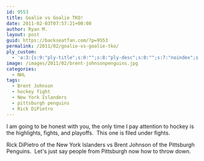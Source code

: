 ```yaml
---
id: 9553
title: Goalie vs Goalie TKO!
date: 2011-02-03T07:57:21+00:00
author: Ryan M.
layout: post
guid: https://backseatfan.com/?p=9553
permalink: /2011/02/goalie-vs-goalie-tko/
ply_custom:
  - 'a:3:{s:9:"ply-title";s:0:"";s:8:"ply-desc";s:0:"";s:7:"noindex";s:0:"";}'
image: /images/2011/02/brent-johnsonpenguins.jpg
categories:
  - NHL
tags:
  - Brent Johnson
  - hockey fight
  - New York Islanders
  - pittsburgh penguins
  - Rick DiPietro
---
```


<div class="entry">
  <p>
    I am going to be honest with you, the only time I pay attention to hockey is the highlights, fights, and playoffs.  This one is filed under fights.
  </p>

  <p>
  </p>

  <p>
    Rick DiPietro of the New York Islanders vs Brent Johnson of the Pittsburgh Penguins.  Let's just say people from Pittsburgh now how to throw down.
  </p>
</div>
